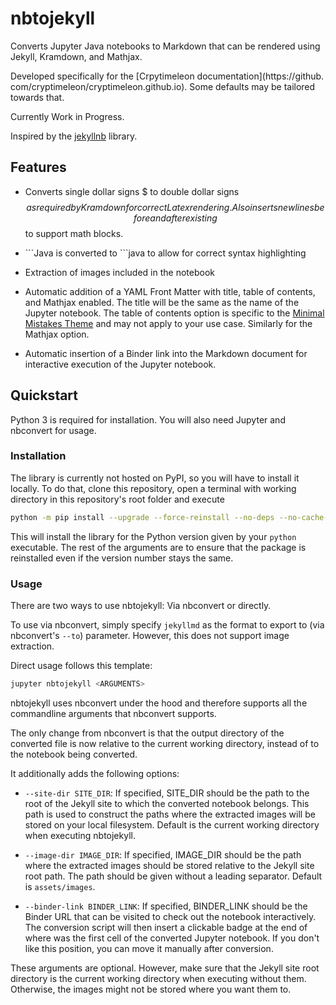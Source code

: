 # nbtojekyll
Converts Jupyter Java notebooks to Markdown that can be rendered using Jekyll, Kramdown, and Mathjax.

Developed specifically for the [Crpytimeleon documentation](https://github.
com/cryptimeleon/cryptimeleon.github.io).
Some defaults may be tailored towards that.

Currently Work in Progress.

Inspired by the [jekyllnb](https://github.com/klane/jekyllnb) library.

## Features

- Converts single dollar signs $ to double dollar signs $$ as required by Kramdown for correct 
  Latex rendering. Also inserts newlines before and after existing $$ to support math blocks.
    
- \`\`\`Java is converted to \`\`\`java to allow for correct syntax highlighting

- Extraction of images included in the notebook

- Automatic addition of a YAML Front Matter with title, table of contents, and Mathjax enabled.
  The title will be the same as the name of the Jupyter notebook. 
  The table of contents option is specific to the 
  [Minimal Mistakes Theme](https://mmistakes.github.io/minimal-mistakes) and may not apply to your
  use case. Similarly for the Mathjax option.

- Automatic insertion of a Binder link into the Markdown document for interactive execution of the 
  Jupyter notebook.

## Quickstart

Python 3 is required for installation. You will also need Jupyter and nbconvert for usage.

### Installation

The library is currently not hosted on PyPI, so you will have to install it locally.
To do that, clone this repository, open a terminal with working directory in this repository's
root folder and execute
```bash
python -m pip install --upgrade --force-reinstall --no-deps --no-cache-dir .
```
This will install the library for the Python version given by your `python` executable.
The rest of the arguments are to ensure that the package is reinstalled even if the version number
stays the same.

### Usage

There are two ways to use nbtojekyll: Via nbconvert or directly.

To use via nbconvert, simply specify `jekyllmd` as the format to export to (via nbconvert's `--to`)
parameter. However, this does not support image extraction.

Direct usage follows this template:
```bash
jupyter nbtojekyll <ARGUMENTS>
```
nbtojekyll uses nbconvert under the hood and therefore supports all the commandline arguments that
nbconvert supports.

The only change from nbconvert is that the output directory of the converted file is now relative 
to the current working directory, instead of to the notebook being converted.

It additionally adds the following options:

- `--site-dir SITE_DIR`: If specified, SITE_DIR should be the path to the root of the Jekyll site
  to which the converted notebook belongs. This path is used to construct the paths where the
  extracted images will be stored on your local filesystem. Default is the current working directory
  when executing nbtojekyll.
  
- `--image-dir IMAGE_DIR`: If specified, IMAGE_DIR should be the path where the extracted images 
  should be stored relative to the Jekyll site root path. The path should be given without a leading
  separator. Default is `assets/images`.
  
- `--binder-link BINDER_LINK`: If specified, BINDER_LINK should be the Binder URL that can be 
  visited to check out the notebook interactively. The conversion script will then insert a 
  clickable badge at the end of where was the first cell of the converted Jupyter notebook.
  If you don't like this position, you can move it manually after conversion.
  
These arguments are optional. 
However, make sure that the Jekyll site root directory is the current working directory when 
executing without them. 
Otherwise, the images might not be stored where you want them to.
  

 